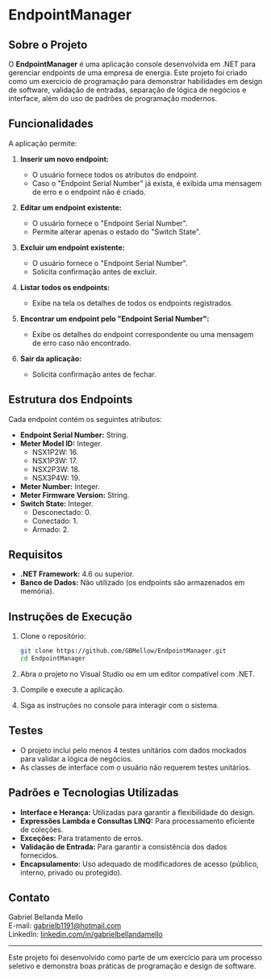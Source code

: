 # EndpointManager

## Sobre o Projeto

O **EndpointManager** é uma aplicação console desenvolvida em .NET para gerenciar endpoints de uma empresa de energia. Este projeto foi criado como um exercício de programação para demonstrar habilidades em design de software, validação de entradas, separação de lógica de negócios e interface, além do uso de padrões de programação modernos.

## Funcionalidades

A aplicação permite:

1. **Inserir um novo endpoint:**
   - O usuário fornece todos os atributos do endpoint.
   - Caso o "Endpoint Serial Number" já exista, é exibida uma mensagem de erro e o endpoint não é criado.

2. **Editar um endpoint existente:**
   - O usuário fornece o "Endpoint Serial Number".
   - Permite alterar apenas o estado do "Switch State".

3. **Excluir um endpoint existente:**
   - O usuário fornece o "Endpoint Serial Number".
   - Solicita confirmação antes de excluir.

4. **Listar todos os endpoints:**
   - Exibe na tela os detalhes de todos os endpoints registrados.

5. **Encontrar um endpoint pelo "Endpoint Serial Number":**
   - Exibe os detalhes do endpoint correspondente ou uma mensagem de erro caso não encontrado.

6. **Sair da aplicação:**
   - Solicita confirmação antes de fechar.

## Estrutura dos Endpoints

Cada endpoint contém os seguintes atributos:

- **Endpoint Serial Number:** String.
- **Meter Model ID:** Integer.
  - NSX1P2W: 16.
  - NSX1P3W: 17.
  - NSX2P3W: 18.
  - NSX3P4W: 19.
- **Meter Number:** Integer.
- **Meter Firmware Version:** String.
- **Switch State:** Integer.
  - Desconectado: 0.
  - Conectado: 1.
  - Armado: 2.

## Requisitos

- **.NET Framework:** 4.6 ou superior.
- **Banco de Dados:** Não utilizado (os endpoints são armazenados em memória).

## Instruções de Execução

1. Clone o repositório:
   ```bash
   git clone https://github.com/GBMellow/EndpointManager.git
   cd EndpointManager
   ```

2. Abra o projeto no Visual Studio ou em um editor compatível com .NET.

3. Compile e execute a aplicação.

4. Siga as instruções no console para interagir com o sistema.

## Testes

- O projeto inclui pelo menos 4 testes unitários com dados mockados para validar a lógica de negócios.
- As classes de interface com o usuário não requerem testes unitários.

## Padrões e Tecnologias Utilizadas

- **Interface e Herança:** Utilizadas para garantir a flexibilidade do design.
- **Expressões Lambda e Consultas LINQ:** Para processamento eficiente de coleções.
- **Exceções:** Para tratamento de erros.
- **Validação de Entrada:** Para garantir a consistência dos dados fornecidos.
- **Encapsulamento:** Uso adequado de modificadores de acesso (público, interno, privado ou protegido).

## Contato

Gabriel Bellanda Mello  
E-mail: gabrielb1191@hotmail.com  
LinkedIn: [linkedin.com/in/gabrielbellandamello](https://www.linkedin.com/in/gabrielbellandamello)

---

Este projeto foi desenvolvido como parte de um exercício para um processo seletivo e demonstra boas práticas de programação e design de software.

